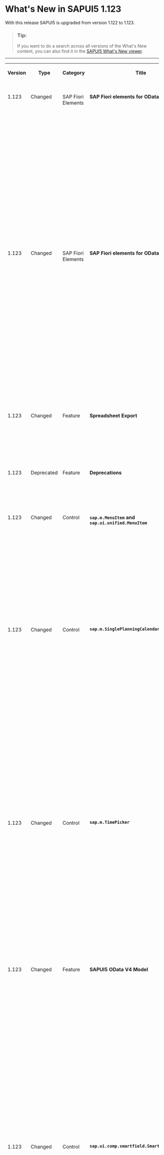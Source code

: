 <!-- loio9d00ac7f35734554ac9d11de5f3d4dbe -->

# What's New in SAPUI5 1.123

With this release SAPUI5 is upgraded from version 1.122 to 1.123.

> ### Tip:  
> If you want to do a search across all versions of the What's New content, you can also find it in the [SAPUI5 What's New viewer](https://help.sap.com/whats-new/67f60363b57f4ac0b23efd17fa192d60).

****


<table>
<tr>
<th valign="top">

Version

</th>
<th valign="top">

Type

</th>
<th valign="top">

Category

</th>
<th valign="top">

Title

</th>
<th valign="top">

Description

</th>
<th valign="top">

Action

</th>
<th valign="top">

Available as of

</th>
</tr>
<tr>
<td valign="top">

1.123 

</td>
<td valign="top">

Changed 

</td>
<td valign="top">

SAP Fiori Elements 

</td>
<td valign="top">

**SAP Fiori elements for OData V4** 

</td>
<td valign="top">

**SAP Fiori elements for OData V4**

The following changes and new features are available for SAP Fiori elements for OData V4:

-   You can now set a request size limit for the export in a table using the `exportRequestSize` parameter defined in the manifest or the `Table` building block. For more information, see [Using the Export Button](../06_SAP_Fiori_Elements/using-the-export-button-4bab6f2.md).

-   For the `Table` building block and the `Chart` building block, we now provide getter and setter methods for the `SelectionVariant`. For more information, see [The Table Building Block](../06_SAP_Fiori_Elements/the-table-building-block-3801656.md) and [The Chart Building Block](../06_SAP_Fiori_Elements/the-chart-building-block-52d065a.md).

-   We now support a time axis for a chart based on its dimension type. For more information, see [The Chart Building Block](../06_SAP_Fiori_Elements/configuring-charts-653ed0f.md).

-   You can now disable the setting for the history of recently entered values. For more information, see [Enabling the History of Recently Entered Values](../06_SAP_Fiori_Elements/enabling-the-history-of-recently-entered-values-37dbf1f.md).


<sub>Changed•SAP Fiori Elements•Info Only•1.123</sub>

</td>
<td valign="top">

Info Only 

</td>
<td valign="top">

2024-04-18

</td>
</tr>
<tr>
<td valign="top">

1.123 

</td>
<td valign="top">

Changed 

</td>
<td valign="top">

SAP Fiori Elements 

</td>
<td valign="top">

**SAP Fiori elements for OData V2** 

</td>
<td valign="top">

**SAP Fiori elements for OData V2**

The following changes and new features are available for SAP Fiori elements for OData V2:

-   Value help input fields now support the `TextArrangement` annotation in the *Create* dialog. For more information, see [Displaying Text and ID for Value Help Input Fields](../06_SAP_Fiori_Elements/displaying-text-and-id-for-value-help-input-fields-080886d.md).

-   We now ensure that the fields annotated with intent-based navigation support the `TextArrangement` annotation. For more information, see [Displaying Text and ID for Value Help Input Fields](../06_SAP_Fiori_Elements/displaying-text-and-id-for-value-help-input-fields-080886d.md).

-   The tables on list reports and object pages now support context menus. For more information, see [Tables](../06_SAP_Fiori_Elements/tables-c0f6592.md).

-   End users can now paste data from the clipboard into a single cell or a range of cells within a grid table. For more information, see [Copying and Pasting from External Applications to Tables](../06_SAP_Fiori_Elements/copying-and-pasting-from-external-applications-to-tables-f6a8fd2.md).


<sub>Changed•SAP Fiori Elements•Info Only•1.123</sub>

</td>
<td valign="top">

Info Only 

</td>
<td valign="top">

2024-04-18

</td>
</tr>
<tr>
<td valign="top">

1.123 

</td>
<td valign="top">

Changed 

</td>
<td valign="top">

Feature 

</td>
<td valign="top">

**Spreadsheet Export** 

</td>
<td valign="top">

**Spreadsheet Export**

We have introduced the `downloadLimit` property. Using this property, you can determine how many rows are exported based on your specific needs. For more information, see the [API Reference](https://ui5.sap.com/#/api/sap.ui.export.Spreadsheet%23constructor). 

<sub>Changed•Feature•Info Only•1.123</sub>

</td>
<td valign="top">

Info Only 

</td>
<td valign="top">

2024-04-18

</td>
</tr>
<tr>
<td valign="top">

1.123 

</td>
<td valign="top">

Deprecated 

</td>
<td valign="top">

Feature 

</td>
<td valign="top">

**Deprecations** 

</td>
<td valign="top">

**Deprecations**

There are currently no major deprecations. For a complete list of all deprecations, see [Deprecated APIs](https://ui5.sap.com/#/api/deprecated).

<sub>Deprecated•Feature•Info Only•1.123</sub>

</td>
<td valign="top">

Info Only 

</td>
<td valign="top">

2024-04-18

</td>
</tr>
<tr>
<td valign="top">

1.123 

</td>
<td valign="top">

Changed 

</td>
<td valign="top">

Control 

</td>
<td valign="top">

**`sap.m.MenuItem` and `sap.ui.unified.MenuItem`** 

</td>
<td valign="top">

**`sap.m.MenuItem`, `sap.ui.unified.MenuItem`**

We have added a new `shortcutText` property to the menu items of both controls. It allows developers to provide users with a quick reference about the available keyboard shortcuts. The shortcut text is displayed after the regular menu item text. Additionally, when the `shortcutText` property is set, the `aria-keyshortcuts` attribute is automatically rendered in the menu item's DOM element. This attribute holds the same value as the `shortcutText` property, thereby improving accessibility for users who rely on assistive technologies. For more information, see the API References of [sap.m.MenuItem](https://ui5.sap.com/#/api/sap.m.MenuItem) and [sap.ui.unified.MenuItem](https://ui5.sap.com/#/api/sap.ui.unified.MenuItem) controls.

<sub>Changed•Control•Info Only•1.123</sub>

</td>
<td valign="top">

Info Only 

</td>
<td valign="top">

2024-04-18

</td>
</tr>
<tr>
<td valign="top">

1.123 

</td>
<td valign="top">

Changed 

</td>
<td valign="top">

Control 

</td>
<td valign="top">

**`sap.m.SinglePlanningCalendar`** 

</td>
<td valign="top">

**`sap.m.SinglePlanningCalendar`**

-   We have introduced a way to place custom content inside calendar appointments in the same way as it was already possible in the `sap.m.PlanningCalendar`. Using the `customContent` aggregation you can now add suitable controls in the `sap.ui.unified.CalendarAppointment` and these controls will be rendered instead of the original `title`, `text`, `description`, and `icon` properties of the appointment. The custom content will be displayed in all views of the `SinglePlanningCalendar`. As an application developer, you must ensure that all the accessibility requirements are met, and that the height of the content conforms with the height provided by the appointment For more information, see the [API Reference](https://ui5.sap.com/#/api/sap.ui.unified.CalendarAppointment).
-   We have introduced two new events triggered from the Month view:

    -   `weekNumberPress` - fired when a calendar week number is pressed. It carries information about the number of the selected week.
    -   `selectedDatesChange` - fired when a new day, or a sequence of days, is selected. If the event is prevented, the change will not occur.

    For more information, see the [API Reference](https://ui5.sap.com/#/api/sap.m.SinglePlanningCalendar).


<sub>Changed•Control•Info Only•1.123</sub>

</td>
<td valign="top">

Info Only 

</td>
<td valign="top">

2024-04-18

</td>
</tr>
<tr>
<td valign="top">

1.123 

</td>
<td valign="top">

Changed 

</td>
<td valign="top">

Control 

</td>
<td valign="top">

**`sap.m.TimePicker`** 

</td>
<td valign="top">

**`sap.m.TimePicker`**

-   We have improved the control when used with flexible time formats. We have changed the default behavior of the mask and now, if the `maskMode` property is set to `On`, the mask is only applied to time formats with a fixed length, but it’s disabled when the time format doesn't have a fixed length. Additionally, we have added a new `maskMode` option, `Enforce`, with which the mask will always be enforced, regardless of whether the length of the time format is fixed or variable.
-   The flexible time periods that are specified with date patterns with the `B` symbol in the display format can now be used in the control’s value help. Date patterns specified with the `B` symbol are using values like `midnight`, `noon`, `in the morning`, `in the afternoon`, and others. These values are now adapted to AM/PM when a 12-hour format is used.

For more information, see the [API Reference](https://ui5.sap.com/#/api/sap.m.TimePicker).

<sub>Changed•Control•Info Only•1.123</sub>

</td>
<td valign="top">

Info Only 

</td>
<td valign="top">

2024-04-18

</td>
</tr>
<tr>
<td valign="top">

1.123 

</td>
<td valign="top">

Changed 

</td>
<td valign="top">

Feature 

</td>
<td valign="top">

**SAPUI5 OData V4 Model** 

</td>
<td valign="top">

**SAPUI5 OData V4 Model**

The new version of the SAPUI5 OData V4 model introduces the following features:

-   We have introduced the `sap.ui.model.odata.v4.ODataContextBinding#invoke` method, replacing the now deprecated `#execute` method.

-   If you use the experimental feature of recursive hierarchy maintenance and call the `sap.ui.model.odata.v4.Context#requestSideEffects` API with an empty navigation property path on the header context of a list binding, the expansion state of nodes is now kept, and created nodes are still shown preceding their siblings.

    For more information, see the [API Reference](https://ui5.sap.com/#/api/sap.ui.model.odata.v4.Context%23methods/requestSideEffects).

-   If you use the experimental feature of selecting all records by calling `sap.ui.model.odata.v4.Context#setSelected` on the header context of a list binding, all loaded contexts are now selected accordingly.

    For more information, see the [API Reference](https://ui5.sap.com/#/api/sap.ui.model.odata.v4.Context%23methods/setSelected).


<sub>Changed•Feature•Info Only•1.123</sub>

</td>
<td valign="top">

Info Only 

</td>
<td valign="top">

2024-04-18

</td>
</tr>
<tr>
<td valign="top">

1.123 

</td>
<td valign="top">

Changed 

</td>
<td valign="top">

Control 

</td>
<td valign="top">

**`sap.ui.comp.smartfield.SmartField`** 

</td>
<td valign="top">

**`sap.ui.comp.smartfield.SmartField`**

The `SmartField` control now renders `ObjectStatus` in a smart table when it is annotated with the `com.sap.vocabularies.UI.v1.Criticality` annotation.

The criticality is configured through the `com.sap.vocabularies.UI.v1.DataFieldDefault` and `com.sap.vocabularies.UI.v1.LineItem` annotations.

For more information, see the [API Reference](https://ui5.sap.com/#/api/sap.ui.comp.smartfield.SmartField%23annotations). 

<sub>Changed•Control•Info Only•1.123</sub>

</td>
<td valign="top">

Info Only 

</td>
<td valign="top">

2024-04-18

</td>
</tr>
<tr>
<td valign="top">

1.123 

</td>
<td valign="top">

Changed 

</td>
<td valign="top">

Control 

</td>
<td valign="top">

**`sap.ui.comp.smartfilterbar.SmartFilterBar`** 

</td>
<td valign="top">

**`sap.ui.comp.smartfilterbar.SmartFilterBar`**

-   The copy functionality of tokens for multi-value filter fields of the smart filter bar has been improved. Now, when tokens contain values with an ID and description, they are separated in the clipboard. This way, the user can paste either just the ID or the ID with the description.

-   We have improved the error messages that you receive when searching for an ID in the `sap.m.Input` and `sap.m.ComboBox` fields with the `textOnly` setting \(where only the description is shown\).


<sub>Changed•Control•Info Only•1.123</sub>

</td>
<td valign="top">

Info Only 

</td>
<td valign="top">

2024-04-18

</td>
</tr>
<tr>
<td valign="top">

1.123 

</td>
<td valign="top">

Changed 

</td>
<td valign="top">

Control 

</td>
<td valign="top">

**`sap.m.InputBase`,`sap.m.ComboBox`** 

</td>
<td valign="top">

**`sap.m.InputBase`, `sap.m.ComboBox`**

We have enhanced the behavior to display the value state message when clicking the input if it was moved out of the viewport or hidden for any other reason.

<sub>Changed•Control•Info Only•1.123</sub>

</td>
<td valign="top">

Info Only 

</td>
<td valign="top">

2024-04-18

</td>
</tr>
<tr>
<td valign="top">

1.123 

</td>
<td valign="top">

Changed 

</td>
<td valign="top">

Control 

</td>
<td valign="top">

**`sap.m.Input`, `sap.m.ComboBox` ** 

</td>
<td valign="top">

**`sap.m.Input`, `sap.m.ComboBox`**

We have improved the behavior of type-ahead and selection of dynamically added items when users edit or delete input or suggestions. When users delete characters and the remaining text exactly matches an item, that item is now selected.

<sub>Changed•Control•Info Only•1.123</sub>

</td>
<td valign="top">

Info Only 

</td>
<td valign="top">

2024-04-18

</td>
</tr>
</table>

**Related Information**  


[What's New in SAPUI5 1.127](what-s-new-in-sapui5-1-127-e5e1317.md "With this release SAPUI5 is upgraded from version 1.126 to 1.127.")

[What's New in SAPUI5 1.126](what-s-new-in-sapui5-1-126-1d98116.md "With this release SAPUI5 is upgraded from version 1.125 to 1.126.")

[What's New in SAPUI5 1.125](what-s-new-in-sapui5-1-125-9d87044.md "With this release SAPUI5 is upgraded from version 1.124 to 1.125.")

[What's New in SAPUI5 1.124](what-s-new-in-sapui5-1-124-7f77c3f.md "With this release SAPUI5 is upgraded from version 1.123 to 1.124.")

[What's New in SAPUI5 1.122](what-s-new-in-sapui5-1-122-5d078da.md "With this release SAPUI5 is upgraded from version 1.121 to 1.122.")

[What's New in SAPUI5 1.121](what-s-new-in-sapui5-1-121-91a4a2f.md "With this release SAPUI5 is upgraded from version 1.120 to 1.121.")

[What's New in SAPUI5 1.120](what-s-new-in-sapui5-1-120-2359b63.md "With this release SAPUI5 is upgraded from version 1.119 to 1.120.")

[What's New in SAPUI5 1.119](what-s-new-in-sapui5-1-119-0b1903a.md "With this release SAPUI5 is upgraded from version 1.118 to 1.119.")

[What's New in SAPUI5 1.118](what-s-new-in-sapui5-1-118-3eecbde.md "With this release SAPUI5 is upgraded from version 1.117 to 1.118.")

[What's New in SAPUI5 1.117](what-s-new-in-sapui5-1-117-029d3b4.md "With this release SAPUI5 is upgraded from version 1.116 to 1.117.")

[What's New in SAPUI5 1.116](what-s-new-in-sapui5-1-116-ebd6f34.md "With this release SAPUI5 is upgraded from version 1.115 to 1.116.")

[What's New in SAPUI5 1.115](what-s-new-in-sapui5-1-115-409fde8.md "With this release SAPUI5 is upgraded from version 1.114 to 1.115.")

[What's New in SAPUI5 1.114](what-s-new-in-sapui5-1-114-890fce1.md "With this release SAPUI5 is upgraded from version 1.113 to 1.114.")

[What's New in SAPUI5 1.113](what-s-new-in-sapui5-1-113-a9553fe.md "With this release SAPUI5 is upgraded from version 1.112 to 1.113.")

[What's New in SAPUI5 1.112](what-s-new-in-sapui5-1-112-34afc69.md "With this release SAPUI5 is upgraded from version 1.111 to 1.112.")

[What's New in SAPUI5 1.111](what-s-new-in-sapui5-1-111-7a67837.md "With this release SAPUI5 is upgraded from version 1.110 to 1.111.")

[What's New in SAPUI5 1.110](what-s-new-in-sapui5-1-110-71a855c.md "With this release SAPUI5 is upgraded from version 1.109 to 1.110.")

[What's New in SAPUI5 1.109](what-s-new-in-sapui5-1-109-3264bd2.md "With this release SAPUI5 is upgraded from version 1.108 to 1.109.")

[What's New in SAPUI5 1.108](what-s-new-in-sapui5-1-108-66e33f0.md "With this release SAPUI5 is upgraded from version 1.107 to 1.108.")

[What's New in SAPUI5 1.107](what-s-new-in-sapui5-1-107-d4ff916.md "With this release SAPUI5 is upgraded from version 1.106 to 1.107.")

[What's New in SAPUI5 1.106](what-s-new-in-sapui5-1-106-5b497b0.md "With this release SAPUI5 is upgraded from version 1.105 to 1.106.")

[What's New in SAPUI5 1.105](what-s-new-in-sapui5-1-105-4d6c00e.md "With this release SAPUI5 is upgraded from version 1.104 to 1.105.")

[What's New in SAPUI5 1.104](what-s-new-in-sapui5-1-104-69e567c.md "With this release SAPUI5 is upgraded from version 1.103 to 1.104.")

[What's New in SAPUI5 1.103](what-s-new-in-sapui5-1-103-0e98c76.md "With this release SAPUI5 is upgraded from version 1.102 to 1.103.")

[What's New in SAPUI5 1.102](what-s-new-in-sapui5-1-102-f038c99.md "With this release SAPUI5 is upgraded from version 1.101 to 1.102.")

[What's New in SAPUI5 1.101](what-s-new-in-sapui5-1-101-7733b00.md "With this release SAPUI5 is upgraded from version 1.100 to 1.101.")

[What's New in SAPUI5 1.100](what-s-new-in-sapui5-1-100-27dec1d.md "With this release SAPUI5 is upgraded from version 1.99 to 1.100.")

[What's New in SAPUI5 1.99](what-s-new-in-sapui5-1-99-4f35848.md "With this release SAPUI5 is upgraded from version 1.98 to 1.99.")

[What's New in SAPUI5 1.98](what-s-new-in-sapui5-1-98-d9f16f2.md "With this release SAPUI5 is upgraded from version 1.97 to 1.98.")

[What's New in SAPUI5 1.97](what-s-new-in-sapui5-1-97-fa0e282.md "With this release SAPUI5 is upgraded from version 1.96 to 1.97.")

[What's New in SAPUI5 1.96](what-s-new-in-sapui5-1-96-7a9269f.md "With this release SAPUI5 is upgraded from version 1.95 to 1.96.")

[What's New in SAPUI5 1.95](what-s-new-in-sapui5-1-95-a1aea67.md "With this release SAPUI5 is upgraded from version 1.94 to 1.95.")

[What's New in SAPUI5 1.94](what-s-new-in-sapui5-1-94-c40f1e6.md "With this release SAPUI5 is upgraded from version 1.93 to 1.94.")

[What's New in SAPUI5 1.93](what-s-new-in-sapui5-1-93-f273340.md "With this release SAPUI5 is upgraded from version 1.92 to 1.93.")

[What's New in SAPUI5 1.92](what-s-new-in-sapui5-1-92-1ef345d.md "With this release SAPUI5 is upgraded from version 1.91 to 1.92.")

[What's New in SAPUI5 1.91](what-s-new-in-sapui5-1-91-0a2bd79.md "With this release SAPUI5 is upgraded from version 1.90 to 1.91.")

[What's New in SAPUI5 1.90](what-s-new-in-sapui5-1-90-91c10c2.md "With this release SAPUI5 is upgraded from version 1.89 to 1.90.")

[What's New in SAPUI5 1.89](what-s-new-in-sapui5-1-89-e56cddc.md "With this release SAPUI5 is upgraded from version 1.88 to 1.89.")

[What's New in SAPUI5 1.88](what-s-new-in-sapui5-1-88-e15a206.md "With this release SAPUI5 is upgraded from version 1.87 to 1.88.")

[What's New in SAPUI5 1.87](what-s-new-in-sapui5-1-87-b506da7.md "With this release SAPUI5 is upgraded from version 1.86 to 1.87.")

[What's New in SAPUI5 1.86](what-s-new-in-sapui5-1-86-4c1c959.md "With this release SAPUI5 is upgraded from version 1.85 to 1.86.")

[What's New in SAPUI5 1.85](what-s-new-in-sapui5-1-85-1d18eb5.md "With this release SAPUI5 is upgraded from version 1.84 to 1.85.")

[What's New in SAPUI5 1.84](what-s-new-in-sapui5-1-84-dc76640.md "With this release SAPUI5 is upgraded from version 1.82 to 1.84.")

[What's New in SAPUI5 1.82](what-s-new-in-sapui5-1-82-3a8dd13.md "With this release SAPUI5 is upgraded from version 1.81 to 1.82.")

[What's New in SAPUI5 1.81](what-s-new-in-sapui5-1-81-f5e2a21.md "With this release SAPUI5 is upgraded from version 1.80 to 1.81.")

[What's New in SAPUI5 1.80](what-s-new-in-sapui5-1-80-8cee506.md "With this release SAPUI5 is upgraded from version 1.79 to 1.80.")

[What's New in SAPUI5 1.79](what-s-new-in-sapui5-1-79-99c4cdc.md "With this release SAPUI5 is upgraded from version 1.78 to 1.79.")

[What's New in SAPUI5 1.78](what-s-new-in-sapui5-1-78-f09b63e.md "With this release SAPUI5 is upgraded from version 1.77 to 1.78.")

[What's New in SAPUI5 1.77](what-s-new-in-sapui5-1-77-c46b439.md "With this release SAPUI5 is upgraded from version 1.76 to 1.77.")

[What's New in SAPUI5 1.76](what-s-new-in-sapui5-1-76-aad03b5.md "With this release SAPUI5 is upgraded from version 1.75 to 1.76.")

[What's New in SAPUI5 1.75](what-s-new-in-sapui5-1-75-5cbb62d.md "With this release SAPUI5 is upgraded from version 1.74 to 1.75.")

[What's New in SAPUI5 1.74](what-s-new-in-sapui5-1-74-c22208a.md "With this release SAPUI5 is upgraded from version 1.73 to 1.74.")

[What's New in SAPUI5 1.73](what-s-new-in-sapui5-1-73-231dd13.md "With this release SAPUI5 is upgraded from version 1.72 to 1.73.")

[What's New in SAPUI5 1.72](what-s-new-in-sapui5-1-72-521cad9.md "With this release SAPUI5 is upgraded from version 1.71 to 1.72.")

[What's New in SAPUI5 1.71](what-s-new-in-sapui5-1-71-a93a6a3.md "With this release SAPUI5 is upgraded from version 1.70 to 1.71.")

[What's New in SAPUI5 1.70](what-s-new-in-sapui5-1-70-f073d69.md "With this release SAPUI5 is upgraded from version 1.69 to 1.70.")

[What's New in SAPUI5 1.69](what-s-new-in-sapui5-1-69-89a18bd.md "With this release SAPUI5 is upgraded from version 1.68 to 1.69.")

[What's New in SAPUI5 1.68](what-s-new-in-sapui5-1-68-f94bf93.md "With this release SAPUI5 is upgraded from version 1.67 to 1.68.")

[What's New in SAPUI5 1.67](what-s-new-in-sapui5-1-67-a6b1472.md "With this release SAPUI5 is upgraded from version 1.66 to 1.67.")

[What's New in SAPUI5 1.66](what-s-new-in-sapui5-1-66-c9896e9.md "With this release SAPUI5 is upgraded from version 1.65 to 1.66.")

[What's New in SAPUI5 1.65](what-s-new-in-sapui5-1-65-0f5acfd.md "With this release SAPUI5 is upgraded from version 1.64 to 1.65.")

[What's New in SAPUI5 1.64](what-s-new-in-sapui5-1-64-0e30822.md "With this release SAPUI5 is upgraded from version 1.63 to 1.64.")

[What's New in SAPUI5 1.63](what-s-new-in-sapui5-1-63-e8d9da7.md "With this release SAPUI5 is upgraded from version 1.62 to 1.63.")

[What's New in SAPUI5 1.62](what-s-new-in-sapui5-1-62-771f4d5.md "With this release SAPUI5 is upgraded from version 1.61 to 1.62.")

[What's New in SAPUI5 1.61](what-s-new-in-sapui5-1-61-d991552.md "With this release SAPUI5 is upgraded from version 1.60 to 1.61.")

[What's New in SAPUI5 1.60](what-s-new-in-sapui5-1-60-5a0e1f7.md "With this release SAPUI5 is upgraded from version 1.58 to 1.60.")

[What's New in SAPUI5 1.58](what-s-new-in-sapui5-1-58-7c927aa.md "With this release SAPUI5 is upgraded from version 1.56 to 1.58.")

[What's New in SAPUI5 1.56](what-s-new-in-sapui5-1-56-108b7fd.md "With this release SAPUI5 is upgraded from version 1.54 to 1.56.")

[What's New in SAPUI5 1.54](what-s-new-in-sapui5-1-54-c838330.md "With this release SAPUI5 is upgraded from version 1.52 to 1.54.")

[What's New in SAPUI5 1.52](what-s-new-in-sapui5-1-52-849e1b6.md "With this release SAPUI5 is upgraded from version 1.50 to 1.52.")

[What's New in SAPUI5 1.50](what-s-new-in-sapui5-1-50-759e9f3.md "With this release SAPUI5 is upgraded from version 1.48 to 1.50.")

[What's New in SAPUI5 1.48](what-s-new-in-sapui5-1-48-fa1efac.md "With this release SAPUI5 is upgraded from version 1.46 to 1.48.")

[What's New in SAPUI5 1.46](what-s-new-in-sapui5-1-46-6307539.md "With this release SAPUI5 is upgraded from version 1.44 to 1.46.")

[What's New in SAPUI5 1.44](what-s-new-in-sapui5-1-44-a0cb7a0.md "With this release SAPUI5 is upgraded from version 1.42 to 1.44.")

[What's New in SAPUI5 1.42](what-s-new-in-sapui5-1-42-468b05d.md "With this release SAPUI5 is upgraded from version 1.40 to 1.42.")

[What's New in SAPUI5 1.40](what-s-new-in-sapui5-1-40-fbab50e.md "With this release SAPUI5 is upgraded from version 1.38 to 1.40.")

[What's New in SAPUI5 1.38](what-s-new-in-sapui5-1-38-f218918.md "With this release SAPUI5 is upgraded from version 1.36 to 1.38.")

